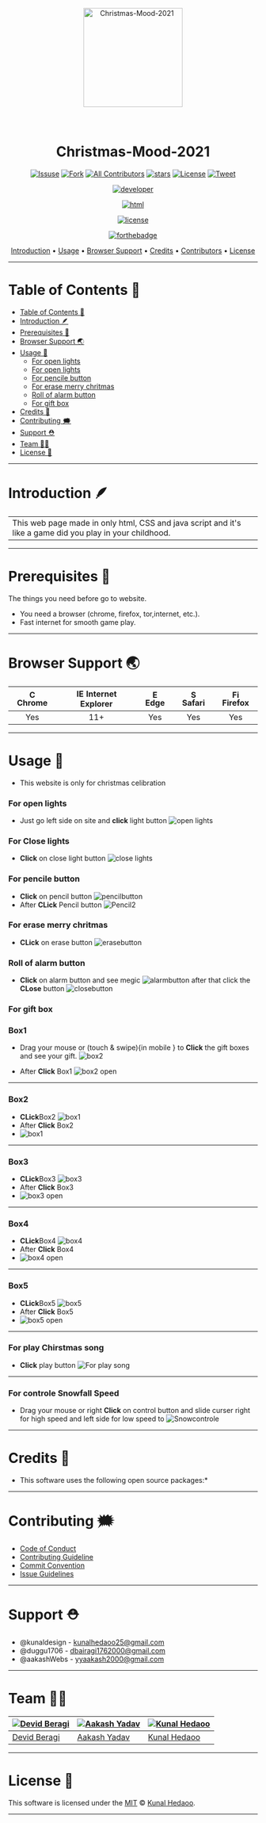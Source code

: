 <p align=""center>

<center>

<a href="https://github.com/kunaldesign/Christmas-Mood-2021"><img src="icon.png" alt="Christmas-Mood-2021" width="200"></a>
<h1>
  <br>
  Christmas-Mood-2021
  <br>
</h1>

</center>

<center>

[![Issuse]( https://img.shields.io/github/issues/kunaldesign/Christmas-Mood-2021)](https://github.com/kunaldesign/Christmas-Mood-2021/issues)
[![Fork](https://img.shields.io/github/forks/kunaldesign/Christmas-Mood-2021)](https://github.com/kunaldesign/Christmas-Mood-2021)
[![All Contributors](https://img.shields.io/badge/all_contributors-3-orange.svg?style=flat-square)](/CONTRIBUTING.md)
[![stars](https://img.shields.io/github/stars/kunaldesign/Christmas-Mood-2021)](https://github.com/kunaldesign/Christmas-Mood-2021)
[![License](https://img.shields.io/github/license/kunaldesign/Christmas-Mood-2021)](/LICENSE)
[![Tweet](https://img.shields.io/twitter/url?url=https%3A%2F%2Fgithub.com%2Fkunaldesign%2FChristmas-Mood-2021)](https://twitter.com/kunalhedaoo25)

[![developer](https://forthebadge.com/images/badges/built-by-developers.svg)](/CONTRIBUTING.md)

[![html](https://forthebadge.com/images/badges/validated-html5.svg)](/index.html)

[![license](https://forthebadge.com/images/badges/open-source.svg)](/LICENSE)



[![forthebadge](https://forthebadge.com/images/badges/uses-css.svg)](/style.css)

</center>

</p>

<p align="center">
  <a href="#introduction-">Introduction</a> •
  <a href="#usage-">Usage</a> •
  <a href="#browser-support-">Browser Support</a> •
  <a href="#credits-">Credits</a> •
  <a href="#contributing-️">Contributors</a> •
  <a href="#license-">License</a>
</p>


---------------------------------------------------------------------------

# Table of Contents 🚩

- [Table of Contents 🚩](#table-of-contents-)
- [Introduction 🪶](#introduction-)
- [Prerequisites 📐](#prerequisites-)
- [Browser Support 🌏](#browser-support-)
- [Usage 🔄](#usage-)
    - [For open lights](#for-open-lights)
    - [For open lights](#for-open-lights-1)
    - [For pencile button](#for-pencile-button)
    - [For erase merry chritmas](#for-erase-merry-chritmas)
    - [Roll of alarm button](#roll-of-alarm-button)
    - [For gift box](#for-gift-box)
- [Credits 🏅](#credits-)
- [Contributing 🗯️](#contributing-️)
- [Support ⛑️](#support-️)
- [Team 👩‍🏭](#team-)
- [License 📜](#license-)

---
# Introduction 🪶

<table>
<tr>
<td>
  This web page made in only html, CSS and java script and it's like a game did you play in your childhood.
</td>
</tr>
</table>

---

# Prerequisites 📐

The things you need before go to website.

- You need a browser (chrome, firefox, tor,internet, etc.).
- Fast internet for smooth game play.

---

# Browser Support 🌏

| <img src="https://user-images.githubusercontent.com/1215767/34348387-a2e64588-ea4d-11e7-8267-a43365103afe.png" alt="Chrome" width="16px" height="16px" /> Chrome | <img src="https://user-images.githubusercontent.com/1215767/34348590-250b3ca2-ea4f-11e7-9efb-da953359321f.png" alt="IE" width="16px" height="16px" /> Internet Explorer | <img src="https://user-images.githubusercontent.com/1215767/34348380-93e77ae8-ea4d-11e7-8696-9a989ddbbbf5.png" alt="Edge" width="16px" height="16px" /> Edge | <img src="https://user-images.githubusercontent.com/1215767/34348394-a981f892-ea4d-11e7-9156-d128d58386b9.png" alt="Safari" width="16px" height="16px" /> Safari | <img src="https://user-images.githubusercontent.com/1215767/34348383-9e7ed492-ea4d-11e7-910c-03b39d52f496.png" alt="Firefox" width="16px" height="16px" /> Firefox |
| :--------------------------------------------------------------------------------------------------------------------------------------------------------------: | :---------------------------------------------------------------------------------------------------------------------------------------------------------------------: | :----------------------------------------------------------------------------------------------------------------------------------------------------------: | :--------------------------------------------------------------------------------------------------------------------------------------------------------------: | :----------------------------------------------------------------------------------------------------------------------------------------------------------------: |
|                                                                               Yes                                                                                |                                                                                   11+                                                                                   |                                                                             Yes                                                                              |                                                                               Yes                                                                                |                                                                                Yes                                                                                 |

---

# Usage 🔄

- This website is only for christmas celibration


### For open lights

- Just go left side on site and **click** light button
![open lights](/images/button1.png)

### For Close lights

- **Click** on close light button
![close lights](/images/button2.png)

### For pencile button

- **Click** on pencil button 
![pencilbutton](/images/pencilbutton.png)
- After **CLick** Pencil button
![Pencil2](/images/pencil2.png)

### For erase merry chritmas

- **CLick** on erase button
![erasebutton](/images/erasebutton.png)

### Roll of alarm button

- **Click** on alarm button and see megic 
![alarmbutton](/images/alarmbutton.png)
 after that click the **CLose** button
![closebutton](/images/close.png)

### For gift box
### Box1
- Drag your mouse or (touch & swipe){in mobile } to **Click** the gift boxes and see your gift.
![box2](/images/box1.png)

- After **Click** Box1
![box2 open](/images/Box1o.png)

---
### Box2
- **CLick**Box2
![box1](/images/box2.png)
- After **Click** Box2
- ![box1](/images/Box2o.png)
---
### Box3
- **CLick**Box3
![box3](/images/box3.png)
- After **Click** Box3
- ![box3 open](/images/Bomb.png)
 ---
### Box4
- **CLick**Box4
![box4](/images/box4.png)
- After **Click** Box4
- ![box4 open](/images/box4o.png)
 ---
### Box5
- **CLick**Box5
![box5](/images/box5.png)
- After **Click** Box5
- ![box5 open](/images/Box5o.png)
---
### For **play** Chirstmas song
- **Click** play button 
![For play song](/images/music.png)
---
### For controle Snowfall Speed
- Drag your mouse or right **Click**   on control button and slide curser right for high speed and left side  for low speed to 
 ![Snowcontrole](/images/Snow.png)
---


# Credits 🏅

- This software uses the following open source packages:\*

---

# Contributing 🗯️

- [Code of Conduct](/CODE_OF_CONDUCT.md)
- [Contributing Guideline](/CONTRIBUTING.md)
- [Commit Convention](/.github/ISSUE_TEMPLATE/COMMIT_MESSAGE_CONVENTION.md)
- [Issue Guidelines](/.github/ISSUE_TEMPLATE)


---
# Support ⛑️
 
 - @kunaldesign - kunalhedaoo25@gmail.com 
 - @duggu1706 - dbairagi1762000@gmail.com
 - @aakashWebs - yyaakash2000@gmail.com

 
---
# Team 👩‍🏭

| [![Devid Beragi](https://avatars.githubusercontent.com/u/95434765?v=4)](https://github.com/duggu1706) | [![Aakash Yadav](https://avatars.githubusercontent.com/u/95879826?v=4)](https://github.com/aakashWebs) | [![Kunal Hedaoo](https://avatars.githubusercontent.com/u/49153579?v=4)](https://github.com/kunaldesign) |
| ----------------------------------------------------------------------------------------------------- | ------------------------------------------------------------------------------------------------------ | ------------------------------------------------------------------------------------------------------- |
| [Devid Beragi](https://github.com/duggu1706)                                                          | [Aakash Yadav](https://github.com/aakashWebs)                                                          | [Kunal Hedaoo](https://github.com/kunaldesign)                                                          |

---
# License 📜

This software is licensed under the [MIT](https://github.com/nhn/tui.editor/blob/master/LICENSE) © [Kunal Hedaoo](https://github.com/nhn).

---
